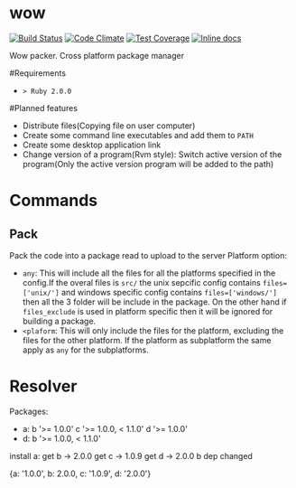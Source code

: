 wow
===
[![Build Status](https://img.shields.io/travis/timcolonel/wow/master.svg?style=flat-square)](https://travis-ci.org/timcolonel/wow)
[![Code Climate](https://img.shields.io/codeclimate/coverage/github/timcolonel/wow.svg?style=flat-square)](https://codeclimate.com/github/timcolonel/wow/coverage)
[![Test Coverage](https://img.shields.io/codeclimate/github/timcolonel/wow.svg?style=flat-square)](https://codeclimate.com/github/timcolonel/wow)
[![Inline docs](http://inch-ci.org/github/timcolonel/wow.svg?branch=master&style=flat-square)](http://inch-ci.org/github/timcolonel/wow)

Wow packer. Cross platform package manager

#Requirements
* `> Ruby 2.0.0`

#Planned features
* Distribute files(Copying file on user computer) 
* Create some command line executables and add them to `PATH`
* Create some desktop application link
* Change version of a program(Rvm style): Switch active version of the program(Only the active version program will be added to the path)

# Commands

## Pack
Pack the code into a package read to upload to the server
Platform option:
* `any`: This will include all the files for all the platforms specified in the config.If the overal files is `src/` the unix sepcific config contains `files=['unix/']` and windows specific config contains `files=['windows/']` then all the 3 folder will be include in the package. On the other hand if `files_exclude` is used in platform specific then it will be ignored for building a package.
* `<plaform`: This will only include the files for the platform, excluding the files for the other platform. If the platform as subplatform the same apply as `any` for the subplatforms.



# Resolver

Packages:
- a:
    b '>= 1.0.0'
    c '>= 1.0.0, < 1.1.0'
    d '>= 1.0.0'
- d:
    b '>= 1.0.0, < 1.1.0'
    

install a:
    get b -> 2.0.0
    get c -> 1.0.9
    get d -> 2.0.0
        b dep changed

{a: '1.0.0', b: 2.0.0, c: '1.0.9', d: '2.0.0'}
